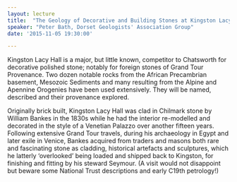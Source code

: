 ```yaml
---
layout: lecture
title:  "The Geology of Decorative and Building Stones at Kingston Lacy - the William Bankes Palladian Mansion and Park, near Wimborne, Dorset"
speaker: "Peter Bath, Dorset Geologists' Association Group"
date: '2015-11-05 19:30:00'

---
```

Kingston Lacy Hall is a major, but little known, competitor to Chatsworth for decorative polished stone; notably for foreign stones of Grand Tour Provenance. Two dozen notable rocks from the African Precambrian basement, Mesozoic Sediments and many resulting from the Alpine and Apennine Orogenies have been used extensively. They will be named, described and their provenance explored.

Originally brick built, Kingston Lacy Hall was clad in Chilmark stone by William Bankes in the 1830s while he had the interior re-modelled and decorated in the style of a Venetian Palazzo over another fifteen years. Following extensive Grand Tour travels, during his archaeology in Egypt and later exile in Venice, Bankes acquired from traders and masons both rare and fascinating stone as cladding, historical artefacts and sculptures, which he latterly ‘overlooked’ being loaded and shipped back to Kingston, for finishing and fitting by his steward Seymour. (A visit would not disappoint but beware some National Trust descriptions and early C19th petrology!)